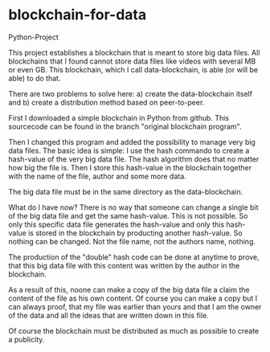 # blockchain-for-data

Python-Project

This project establishes a blockchain that is meant to store big data files. All blockchains that I found cannot store data files like videos with several MB or even GB. This blockchain, which I call data-blockchain, is able (or will be able) to do that. 

There are two problems to solve here: a) create the data-blockchain itself and b) create a distribution method based on peer-to-peer.

First I downloaded a simple blockchain in Python from github. This sourcecode can be found in the branch "original blockchain program".

Then I changed this program and added the possibility to manage very big data files. The basic idea is simple: I use the hash commando to create a hash-value of the very big data file. The hash algorithm does that no matter how big the file is. Then I store this hash-value in the blockchain together with the name of the file, author and some more data. 

The big data file must be in the same directory as the data-blockchain.

What do I have now? There is no way that someone can change a single bit of the big data file and get the same hash-value. This is not possible. So only this specific data file generates the hash-value and only this hash-value is stored in the blockchain by producting another hash-value. So nothing can be changed. Not the file name, not the authors name, nothing. 

The production of the "double" hash code can be done at anytime to prove, that this big data file with this content was written by the author in the blockchain. 

As a result of this, noone can make a copy of the big data file a claim the content of the file as his own content. Of course you can make a copy but I can always proof, that my file was earlier than yours and that I am the owner of the data and all the ideas that are written down in this file. 

Of course the blockchain must be distributed as much as possible to create a publicity.


